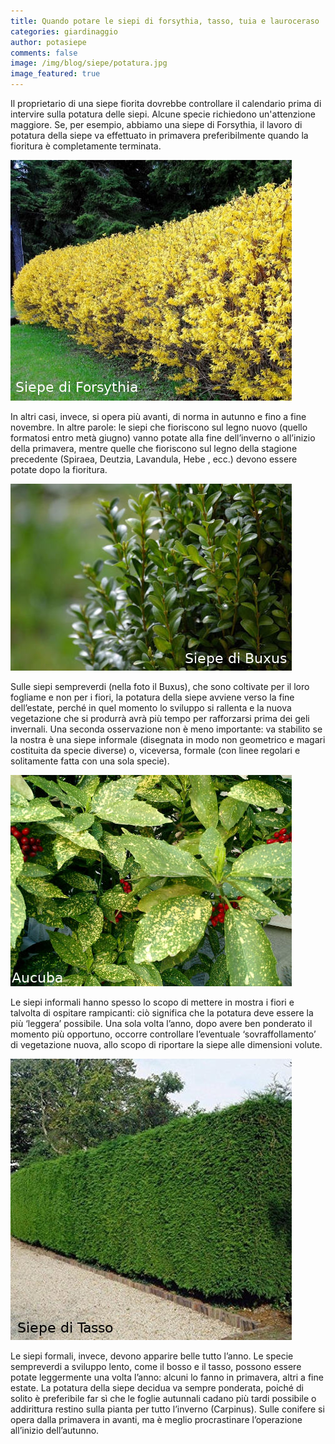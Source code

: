 ```yaml
---
title: Quando potare le siepi di forsythia, tasso, tuia e lauroceraso
categories: giardinaggio
author: potasiepe
comments: false
image: /img/blog/siepe/potatura.jpg
image_featured: true
---
```

Il proprietario di una siepe fiorita dovrebbe controllare il calendario prima di intervire sulla potatura delle siepi. Alcune specie richiedono un'attenzione maggiore.
Se, per esempio, abbiamo una siepe di Forsythia, il lavoro di potatura della siepe va effettuato in primavera preferibilmente quando la fioritura è completamente terminata.

![siepe-di-forsythia](/img/posts/siepe-di-forsythia.jpg  "La potatura della siepe di forsytia")

In altri casi, invece, si opera più avanti, di norma in autunno e fino a fine novembre.
In altre parole: le siepi che fioriscono sul legno nuovo (quello formatosi entro metà giugno) vanno potate alla fine dell’inverno o all’inizio della primavera, mentre quelle che fioriscono sul legno della stagione precedente (Spiraea, Deutzia, Lavandula, Hebe , ecc.) devono essere potate dopo la fioritura.

![siepe-di-buxus](/img/posts/siepe-di-buxus.jpg  "La potatura della siepe di buxus")

Sulle siepi sempreverdi (nella foto il Buxus), che sono coltivate per il loro fogliame e non per i fiori, la potatura della siepe avviene verso la fine dell’estate, perché in quel momento lo sviluppo si rallenta e la nuova vegetazione che si produrrà avrà più tempo per rafforzarsi prima dei geli invernali.
Una seconda osservazione non è meno importante: va stabilito se la nostra è una siepe informale (disegnata in modo non geometrico e magari costituita da specie diverse) o, viceversa, formale (con linee regolari e solitamente fatta con una sola specie).

![siepe-di-aucuba](/img/posts/siepe-di-aucuba.jpg  "La potatura della siepe di aucuba")

Le siepi informali hanno spesso lo scopo di mettere in mostra i fiori e talvolta di ospitare rampicanti: ciò significa che la potatura deve essere la più ‘leggera’ possibile.
Una sola volta l’anno, dopo avere ben ponderato il momento più opportuno, occorre controllare l’eventuale ‘sovraffollamento’ di vegetazione nuova, allo scopo di riportare la siepe alle dimensioni volute.

![siepe-di-tasso](/img/posts/siepe-di-tasso.jpg  "La potatura della siepe di tasso")

Le siepi formali, invece, devono apparire belle tutto l’anno.
Le specie sempreverdi a sviluppo lento, come il bosso e il tasso, possono essere potate leggermente una volta l’anno: alcuni lo fanno in primavera, altri a fine estate.
La potatura della siepe decidua va sempre ponderata, poiché di solito è preferibile far sì che le foglie autunnali cadano più tardi possibile o addirittura restino sulla pianta per tutto l’inverno (Carpinus).
Sulle conifere si opera dalla primavera in avanti, ma è meglio procrastinare l’operazione all’inizio dell’autunno.
